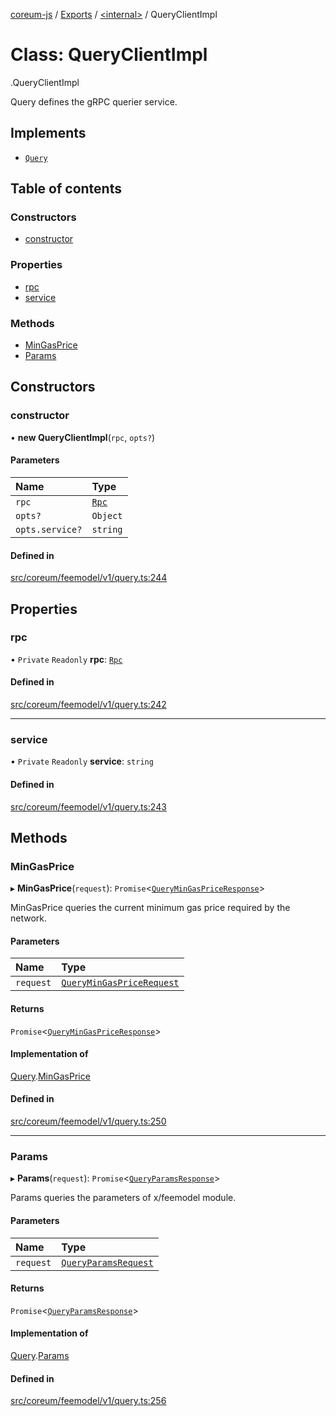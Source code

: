 [coreum-js](../README.md) / [Exports](../modules.md) / [<internal\>](../modules/internal_.md) / QueryClientImpl

# Class: QueryClientImpl

[<internal>](../modules/internal_.md).QueryClientImpl

Query defines the gRPC querier service.

## Implements

- [`Query`](../interfaces/internal_.Query.md)

## Table of contents

### Constructors

- [constructor](internal_.QueryClientImpl.md#constructor)

### Properties

- [rpc](internal_.QueryClientImpl.md#rpc)
- [service](internal_.QueryClientImpl.md#service)

### Methods

- [MinGasPrice](internal_.QueryClientImpl.md#mingasprice)
- [Params](internal_.QueryClientImpl.md#params)

## Constructors

### constructor

• **new QueryClientImpl**(`rpc`, `opts?`)

#### Parameters

| Name | Type |
| :------ | :------ |
| `rpc` | [`Rpc`](../interfaces/internal_.Rpc.md) |
| `opts?` | `Object` |
| `opts.service?` | `string` |

#### Defined in

[src/coreum/feemodel/v1/query.ts:244](https://github.com/CooperFoundation/coreum-js/blob/54a22f0/src/coreum/feemodel/v1/query.ts#L244)

## Properties

### rpc

• `Private` `Readonly` **rpc**: [`Rpc`](../interfaces/internal_.Rpc.md)

#### Defined in

[src/coreum/feemodel/v1/query.ts:242](https://github.com/CooperFoundation/coreum-js/blob/54a22f0/src/coreum/feemodel/v1/query.ts#L242)

___

### service

• `Private` `Readonly` **service**: `string`

#### Defined in

[src/coreum/feemodel/v1/query.ts:243](https://github.com/CooperFoundation/coreum-js/blob/54a22f0/src/coreum/feemodel/v1/query.ts#L243)

## Methods

### MinGasPrice

▸ **MinGasPrice**(`request`): `Promise`<[`QueryMinGasPriceResponse`](../modules/internal_.md#querymingaspriceresponse)\>

MinGasPrice queries the current minimum gas price required by the network.

#### Parameters

| Name | Type |
| :------ | :------ |
| `request` | [`QueryMinGasPriceRequest`](../modules/internal_.md#querymingaspricerequest) |

#### Returns

`Promise`<[`QueryMinGasPriceResponse`](../modules/internal_.md#querymingaspriceresponse)\>

#### Implementation of

[Query](../interfaces/internal_.Query.md).[MinGasPrice](../interfaces/internal_.Query.md#mingasprice)

#### Defined in

[src/coreum/feemodel/v1/query.ts:250](https://github.com/CooperFoundation/coreum-js/blob/54a22f0/src/coreum/feemodel/v1/query.ts#L250)

___

### Params

▸ **Params**(`request`): `Promise`<[`QueryParamsResponse`](../modules/internal_.md#queryparamsresponse-2)\>

Params queries the parameters of x/feemodel module.

#### Parameters

| Name | Type |
| :------ | :------ |
| `request` | [`QueryParamsRequest`](../modules/internal_.md#queryparamsrequest) |

#### Returns

`Promise`<[`QueryParamsResponse`](../modules/internal_.md#queryparamsresponse-2)\>

#### Implementation of

[Query](../interfaces/internal_.Query.md).[Params](../interfaces/internal_.Query.md#params)

#### Defined in

[src/coreum/feemodel/v1/query.ts:256](https://github.com/CooperFoundation/coreum-js/blob/54a22f0/src/coreum/feemodel/v1/query.ts#L256)

